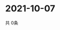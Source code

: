# 2021-10-07
  共 0条

  <!-- BEGIN -->
  <!-- 最后更新时间Thu Oct 07 2021 06:06:25 GMT+0000 (Coordinated Universal Time) -->
  
  <!-- END -->
  
  